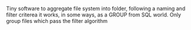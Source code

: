 Tiny software to aggregate file system into folder, following a naming and filter
criterea it works, in some ways, as a GROUP from SQL world. Only group files which
pass the filter algorithm
